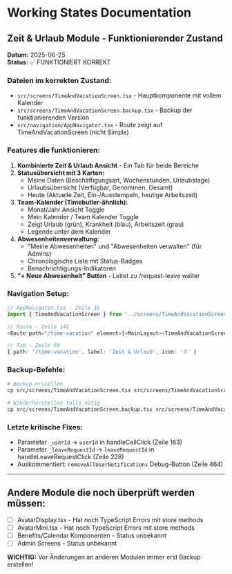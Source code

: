 # Working States Documentation

## Zeit & Urlaub Module - Funktionierender Zustand

**Datum:** 2025-06-25  
**Status:** ✅ FUNKTIONIERT KORREKT

### Dateien im korrekten Zustand:
- `src/screens/TimeAndVacationScreen.tsx` - Hauptkomponente mit vollem Kalender
- `src/screens/TimeAndVacationScreen.backup.tsx` - Backup der funktionierenden Version
- `src/navigation/AppNavigator.tsx` - Route zeigt auf TimeAndVacationScreen (nicht Simple)

### Features die funktionieren:
1. **Kombinierte Zeit & Urlaub Ansicht** - Ein Tab für beide Bereiche
2. **Statusübersicht mit 3 Karten:**
   - Meine Daten (Beschäftigungsart, Wochenstunden, Urlaubstage)
   - Urlaubsübersicht (Verfügbar, Genommen, Gesamt)
   - Heute (Aktuelle Zeit, Ein-/Ausstempeln, heutige Arbeitszeit)
3. **Team-Kalender (Timebutler-ähnlich):**
   - Monat/Jahr Ansicht Toggle
   - Mein Kalender / Team Kalender Toggle
   - Zeigt Urlaub (grün), Krankheit (blau), Arbeitszeit (grau)
   - Legende unter dem Kalender
4. **Abwesenheitenverwaltung:**
   - "Meine Abwesenheiten" und "Abwesenheiten verwalten" (für Admins)
   - Chronologische Liste mit Status-Badges
   - Benachrichtigungs-Indikatoren
5. **"+ Neue Abwesenheit" Button** - Leitet zu /request-leave weiter

### Navigation Setup:
```typescript
// AppNavigator.tsx - Zeile 15
import { TimeAndVacationScreen } from '../screens/TimeAndVacationScreen';

// Route - Zeile 141  
<Route path="/time-vacation" element={<MainLayout><TimeAndVacationScreen /></MainLayout>} />

// Tab - Zeile 69
{ path: '/time-vacation', label: 'Zeit & Urlaub', icon: '⏰' }
```

### Backup-Befehle:
```bash
# Backup erstellen
cp src/screens/TimeAndVacationScreen.tsx src/screens/TimeAndVacationScreen.backup.tsx

# Wiederherstellen falls nötig
cp src/screens/TimeAndVacationScreen.backup.tsx src/screens/TimeAndVacationScreen.tsx
```

### Letzte kritische Fixes:
- Parameter `_userId` → `userId` in handleCellClick (Zeile 163)
- Parameter `_leaveRequestId` → `leaveRequestId` in handleLeaveRequestClick (Zeile 228)
- Auskommentiert: `removeAllUserNotifications` Debug-Button (Zeile 464)

---

## Andere Module die noch überprüft werden müssen:
- [ ] AvatarDisplay.tsx - Hat noch TypeScript Errors mit store methods
- [ ] AvatarMini.tsx - Hat noch TypeScript Errors mit store methods
- [ ] Benefits/Calendar Komponenten - Status unbekannt
- [ ] Admin Screens - Status unbekannt

**WICHTIG:** Vor Änderungen an anderen Modulen immer erst Backup erstellen!